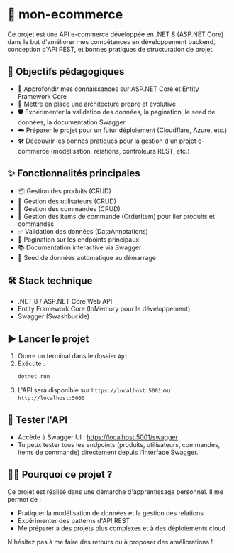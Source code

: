 # 🛒 mon-ecommerce


Ce projet est une API e-commerce développée en .NET 8 (ASP.NET Core) dans le but d'améliorer mes compétences en développement backend, conception d'API REST, et bonnes pratiques de structuration de projet.

## 🎯 Objectifs pédagogiques

- 🚀 Approfondir mes connaissances sur ASP.NET Core et Entity Framework Core
- 🧩 Mettre en place une architecture propre et évolutive
- 🛡️ Expérimenter la validation des données, la pagination, le seed de données, la documentation Swagger
- ☁️ Préparer le projet pour un futur déploiement (Cloudflare, Azure, etc.)
- 🛠️ Découvrir les bonnes pratiques pour la gestion d'un projet e-commerce (modélisation, relations, contrôleurs REST, etc.)

## ✨ Fonctionnalités principales

- 📦 Gestion des produits (CRUD)
- 👤 Gestion des utilisateurs (CRUD)
- 🧾 Gestion des commandes (CRUD)
- 🧺 Gestion des items de commande (OrderItem) pour lier produits et commandes
- ✅ Validation des données (DataAnnotations)
- 📄 Pagination sur les endpoints principaux
- 📚 Documentation interactive via Swagger
- 🌱 Seed de données automatique au démarrage

## 🛠️ Stack technique

- .NET 8 / ASP.NET Core Web API
- Entity Framework Core (InMemory pour le développement)
- Swagger (Swashbuckle)

## ▶️ Lancer le projet

1. Ouvre un terminal dans le dossier `Api`
2. Exécute :
   ```bash
   dotnet run
   ```
3. L'API sera disponible sur `https://localhost:5001` ou `http://localhost:5000`

## 🧪 Tester l'API

- Accède à Swagger UI : [https://localhost:5001/swagger](https://localhost:5001/swagger)
- Tu peux tester tous les endpoints (produits, utilisateurs, commandes, items de commande) directement depuis l'interface Swagger.

## 🙋‍♂️ Pourquoi ce projet ?

Ce projet est réalisé dans une démarche d'apprentissage personnel. Il me permet de :
- Pratiquer la modélisation de données et la gestion des relations
- Expérimenter des patterns d'API REST
- Me préparer à des projets plus complexes et à des déploiements cloud

N'hésitez pas à me faire des retours ou à proposer des améliorations !